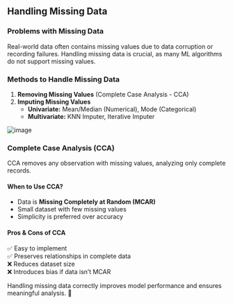 ## Handling Missing Data

### Problems with Missing Data  
Real-world data often contains missing values due to data corruption or recording failures. Handling missing data is crucial, as many ML algorithms do not support missing values.  

### Methods to Handle Missing Data  
1. **Removing Missing Values** (Complete Case Analysis - CCA)  
2. **Imputing Missing Values**  
   - **Univariate:** Mean/Median (Numerical), Mode (Categorical)  
   - **Multivariate:** KNN Imputer, Iterative Imputer
  
![image](https://github.com/user-attachments/assets/db7531ac-0d59-4b09-b02d-eeb99c4633a5)


### Complete Case Analysis (CCA)  
CCA removes any observation with missing values, analyzing only complete records.  

#### When to Use CCA?  
- Data is **Missing Completely at Random (MCAR)**  
- Small dataset with few missing values  
- Simplicity is preferred over accuracy  

#### Pros & Cons of CCA  
✅ Easy to implement  
✅ Preserves relationships in complete data  
❌ Reduces dataset size  
❌ Introduces bias if data isn’t MCAR  

Handling missing data correctly improves model performance and ensures meaningful analysis. 🚀
